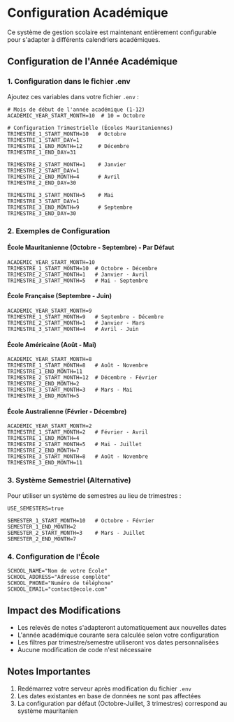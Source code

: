 # Configuration Académique

Ce système de gestion scolaire est maintenant entièrement configurable pour s'adapter à différents calendriers académiques.

## Configuration de l'Année Académique

### 1. Configuration dans le fichier .env

Ajoutez ces variables dans votre fichier `.env` :

```env
# Mois de début de l'année académique (1-12)
ACADEMIC_YEAR_START_MONTH=10  # 10 = Octobre

# Configuration Trimestrielle (Écoles Mauritaniennes)
TRIMESTRE_1_START_MONTH=10   # Octobre
TRIMESTRE_1_START_DAY=1
TRIMESTRE_1_END_MONTH=12     # Décembre
TRIMESTRE_1_END_DAY=31

TRIMESTRE_2_START_MONTH=1    # Janvier
TRIMESTRE_2_START_DAY=1
TRIMESTRE_2_END_MONTH=4      # Avril
TRIMESTRE_2_END_DAY=30

TRIMESTRE_3_START_MONTH=5    # Mai
TRIMESTRE_3_START_DAY=1
TRIMESTRE_3_END_MONTH=9      # Septembre
TRIMESTRE_3_END_DAY=30
```

### 2. Exemples de Configuration

#### École Mauritanienne (Octobre - Septembre) - Par Défaut
```env
ACADEMIC_YEAR_START_MONTH=10
TRIMESTRE_1_START_MONTH=10  # Octobre - Décembre
TRIMESTRE_2_START_MONTH=1   # Janvier - Avril
TRIMESTRE_3_START_MONTH=5   # Mai - Septembre
```

#### École Française (Septembre - Juin)
```env
ACADEMIC_YEAR_START_MONTH=9
TRIMESTRE_1_START_MONTH=9   # Septembre - Décembre
TRIMESTRE_2_START_MONTH=1   # Janvier - Mars
TRIMESTRE_3_START_MONTH=4   # Avril - Juin
```

#### École Américaine (Août - Mai)
```env
ACADEMIC_YEAR_START_MONTH=8
TRIMESTRE_1_START_MONTH=8   # Août - Novembre
TRIMESTRE_1_END_MONTH=11
TRIMESTRE_2_START_MONTH=12  # Décembre - Février
TRIMESTRE_2_END_MONTH=2
TRIMESTRE_3_START_MONTH=3   # Mars - Mai
TRIMESTRE_3_END_MONTH=5
```

#### École Australienne (Février - Décembre)
```env
ACADEMIC_YEAR_START_MONTH=2
TRIMESTRE_1_START_MONTH=2   # Février - Avril
TRIMESTRE_1_END_MONTH=4
TRIMESTRE_2_START_MONTH=5   # Mai - Juillet
TRIMESTRE_2_END_MONTH=7
TRIMESTRE_3_START_MONTH=8   # Août - Novembre
TRIMESTRE_3_END_MONTH=11
```

### 3. Système Semestriel (Alternative)

Pour utiliser un système de semestres au lieu de trimestres :

```env
USE_SEMESTERS=true

SEMESTER_1_START_MONTH=10   # Octobre - Février
SEMESTER_1_END_MONTH=2
SEMESTER_2_START_MONTH=3    # Mars - Juillet
SEMESTER_2_END_MONTH=7
```

### 4. Configuration de l'École

```env
SCHOOL_NAME="Nom de votre École"
SCHOOL_ADDRESS="Adresse complète"
SCHOOL_PHONE="Numéro de téléphone"
SCHOOL_EMAIL="contact@ecole.com"
```

## Impact des Modifications

- Les relevés de notes s'adapteront automatiquement aux nouvelles dates
- L'année académique courante sera calculée selon votre configuration
- Les filtres par trimestre/semestre utiliseront vos dates personnalisées
- Aucune modification de code n'est nécessaire

## Notes Importantes

1. Redémarrez votre serveur après modification du fichier `.env`
2. Les dates existantes en base de données ne sont pas affectées
3. La configuration par défaut (Octobre-Juillet, 3 trimestres) correspond au système mauritanien